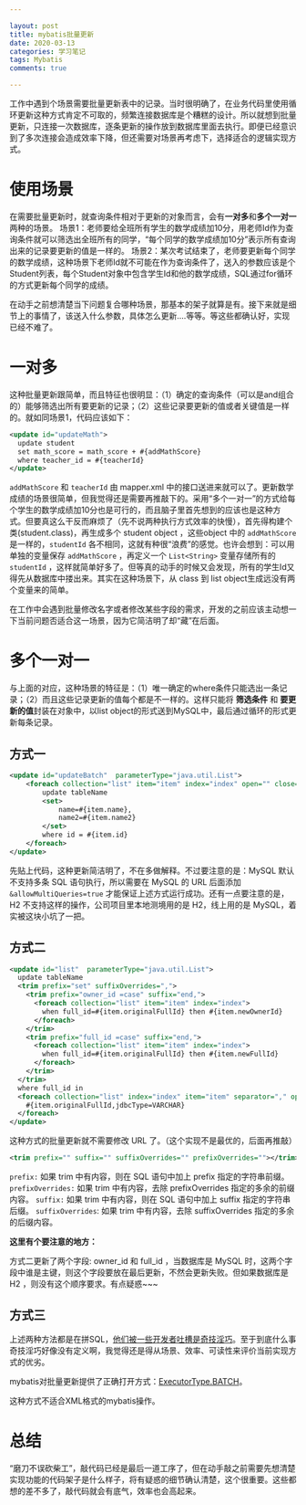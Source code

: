 ```yaml
---

layout: post
title: mybatis批量更新
date: 2020-03-13
categories: 学习笔记
tags: Mybatis
comments: true 

---
```


工作中遇到个场景需要批量更新表中的记录。当时很明确了，在业务代码里使用循环更新这种方式肯定不可取的，频繁连接数据库是个糟糕的设计。所以就想到批量更新，只连接一次数据库，逐条更新的操作放到数据库里面去执行。即便已经意识到了多次连接会造成效率下降，但还需要对场景再考虑下，选择适合的逻辑实现方式。

# 使用场景

在需要批量更新时，就查询条件相对于更新的对象而言，会有**一对多**和**多个一对一**两种的场景。
场景1：老师要给全班所有学生的数学成绩加10分，用老师Id作为查询条件就可以筛选出全班所有的同学，“每个同学的数学成绩加10分”表示所有查询出来的记录要更新的值是一样的。
场景2：某次考试结束了，老师要更新每个同学的数学成绩，这种场景下老师Id就不可能在作为查询条件了，送入的参数应该是个Student列表，每个Student对象中包含学生Id和他的数学成绩，SQL通过for循环的方式更新每个同学的成绩。

在动手之前想清楚当下问题复合哪种场景，那基本的架子就算是有。接下来就是细节上的事情了，该送入什么参数，具体怎么更新....等等。等这些都确认好，实现已经不难了。

# 一对多

这种批量更新跟简单，而且特征也很明显：（1）确定的查询条件（可以是and组合的）能够筛选出所有要更新的记录；（2）这些记录要更新的值或者关键值是一样的。就如同场景1，代码应该如下：

```xml
<update id="updateMath">
  update student
  set math_score = math_score + #{addMathScore}
  where teacher_id = #{teacherId}
</update>
```

`addMathScore` 和 `teacherId` 由 mapper.xml 中的接口送进来就可以了。更新数学成绩的场景很简单，但我觉得还是需要再推敲下的。采用“多个一对一”的方式给每个学生的数学成绩加10分也是可行的，而且脑子里首先想到的应该也是这种方式。但要真这么干反而麻烦了（先不说两种执行方式效率的快慢），首先得构建个类(student.class)，再生成多个 student object ，这些object 中的 `addMathScore` 是一样的，`studentId` 各不相同，这就有种很“浪费”的感觉。也许会想到：可以用单独的变量保存 `addMathScore` ，再定义一个 `List<String>` 变量存储所有的 `studentId` ，这样就简单好多了。但等真的动手的时候又会发现，所有的学生Id又得先从数据库中搂出来。其实在这种场景下，从 class 到 list object生成远没有两个变量来的简单。

在工作中会遇到批量修改名字或者修改某些字段的需求，开发的之前应该主动想一下当前问题否适合这一场景，因为它简洁明了却“藏”在后面。



# 多个一对一

与上面的对应，这种场景的特征是：（1）唯一确定的where条件只能选出一条记录；（2）而且这些记录更新的值每个都是不一样的。这样只能将 **筛选条件** 和 **要更新的值**封装在对象中，以list object的形式送到MySQL中，最后通过循环的形式更新每条记录。

## 方式一

```xml
<update id="updateBatch"  parameterType="java.util.List">  
    <foreach collection="list" item="item" index="index" open="" close="" separator=";">
        update tableName
        <set>
            name=#{item.name},
            name2=#{item.name2}
        </set>
        where id = #{item.id}
    </foreach>      
</update>
```

先贴上代码，这种更新简洁明了，不在多做解释。不过要注意的是：MySQL 默认不支持多条 SQL 语句执行，所以需要在 MySQL 的 URL 后面添加 `&allowMultiQueries=true` 才能保证上述方式运行成功。还有一点要注意的是，H2 不支持这样的操作，公司项目里本地测境用的是 H2，线上用的是 MySQL，着实被这块小坑了一把。

## 方式二

```xml
<update id="list"  parameterType="java.util.List">
  update tableName
  <trim prefix="set" suffixOverrides=",">
    <trim prefix="owner_id =case" suffix="end,">
      <foreach collection="list" item="item" index="index">
        when full_id=#{item.originalFullId} then #{item.newOwnerId}
      </foreach>
    </trim>
    <trim prefix="full_id =case" suffix="end,">
      <foreach collection="list" item="item" index="index">
        when full_id=#{item.originalFullId} then #{item.newFullId}
      </foreach>
    </trim>
  </trim>
  where full_id in
  <foreach collection="list" index="index" item="item" separator="," open="(" close=")">
    #{item.originalFullId,jdbcType=VARCHAR}
  </foreach>
</update>
```

这种方式的批量更新就不需要修改 URL 了。（这个实现不是最优的，后面再推敲）

```xml
<trim prefix="" suffix="" suffixOverrides="" prefixOverrides=""></trim>
```

 `prefix:` 如果 trim 中有内容，则在 SQL 语句中加上 prefix 指定的字符串前缀。
`prefixOverrides:` 如果 trim 中有内容，去除 prefixOverrides 指定的多余的前缀内容。
`suffix:` 如果 trim 中有内容，则在 SQL 语句中加上 suffix 指定的字符串后缀。
`suffixOverrides`: 如果 trim 中有内容，去除 suffixOverrides 指定的多余的后缀内容。



**这里有个要注意的地方：**

方式二更新了两个字段: owner_id 和 full_id ，当数据库是 MySQL 时，这两个字段中谁是主键，则这个字段要放在最后更新，不然会更新失败。但如果数据库是 H2 ，则没有这个顺序要求。有点疑惑~~~



## 方式三

上述两种方法都是在拼SQL，[他们被一些开发者吐槽是奇技淫巧](https://blog.csdn.net/w605283073/article/details/83064000)。至于到底什么事奇技淫巧好像没有定义啊，我觉得还是得从场景、效率、可读性来评价当前实现方式的优劣。

mybatis对批量更新提供了正确打开方式：[ExecutorType.BATCH](https://github.com/mybatis/mybatis-3/blob/master/src/test/java/org/apache/ibatis/submitted/batch_keys/BatchKeysTest.java)。

这种方式不适合XML格式的mybatis操作。

# 总结

“磨刀不误砍柴工”，敲代码已经是最后一道工序了，但在动手敲之前需要先想清楚实现功能的代码架子是什么样子，将有疑惑的细节确认清楚，这个很重要。这些都想的差不多了，敲代码就会有底气，效率也会高起来。